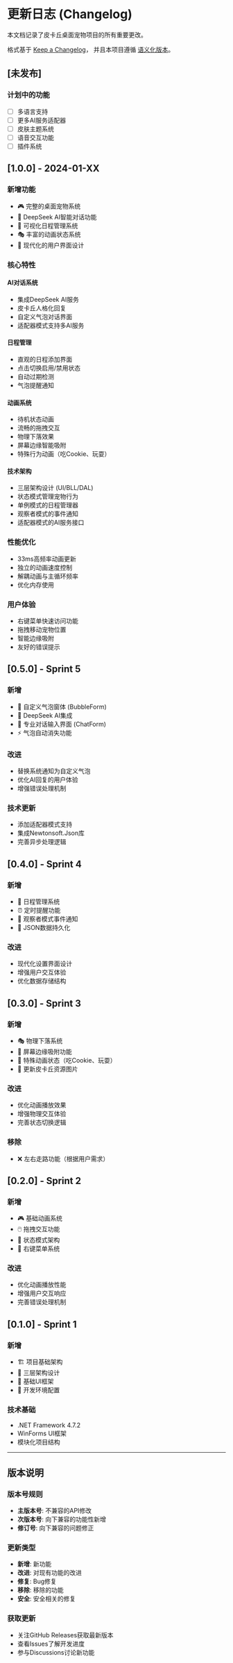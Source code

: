 # 更新日志 (Changelog)

本文档记录了皮卡丘桌面宠物项目的所有重要更改。

格式基于 [Keep a Changelog](https://keepachangelog.com/zh-CN/1.0.0/)，
并且本项目遵循 [语义化版本](https://semver.org/lang/zh-CN/)。

## [未发布]

### 计划中的功能
- [ ] 多语言支持
- [ ] 更多AI服务适配器
- [ ] 皮肤主题系统
- [ ] 语音交互功能
- [ ] 插件系统

## [1.0.0] - 2024-01-XX

### 新增功能
- 🎮 完整的桌面宠物系统
- 🤖 DeepSeek AI智能对话功能
- 📅 可视化日程管理系统
- 🎭 丰富的动画状态系统
- 🎨 现代化的用户界面设计

### 核心特性

#### AI对话系统
- 集成DeepSeek AI服务
- 皮卡丘人格化回复
- 自定义气泡对话界面
- 适配器模式支持多AI服务

#### 日程管理
- 直观的日程添加界面
- 点击切换启用/禁用状态
- 自动过期检测
- 气泡提醒通知

#### 动画系统
- 待机状态动画
- 流畅的拖拽交互
- 物理下落效果
- 屏幕边缘智能吸附
- 特殊行为动画（吃Cookie、玩耍）

#### 技术架构
- 三层架构设计 (UI/BLL/DAL)
- 状态模式管理宠物行为
- 单例模式的日程管理器
- 观察者模式的事件通知
- 适配器模式的AI服务接口

### 性能优化
- 33ms高频率动画更新
- 独立的动画速度控制
- 解耦动画与主循环频率
- 优化内存使用

### 用户体验
- 右键菜单快速访问功能
- 拖拽移动宠物位置
- 智能边缘吸附
- 友好的错误提示

## [0.5.0] - Sprint 5

### 新增
- 🎨 自定义气泡窗体 (BubbleForm)
- 🤖 DeepSeek AI集成
- 💬 专业对话输入界面 (ChatForm)
- ⚡ 气泡自动消失功能

### 改进
- 替换系统通知为自定义气泡
- 优化AI回复的用户体验
- 增强错误处理机制

### 技术更新
- 添加适配器模式支持
- 集成Newtonsoft.Json库
- 完善异步处理逻辑

## [0.4.0] - Sprint 4

### 新增
- 📅 日程管理系统
- ⏰ 定时提醒功能
- 🔔 观察者模式事件通知
- 💾 JSON数据持久化

### 改进
- 现代化设置界面设计
- 增强用户交互体验
- 优化数据存储结构

## [0.3.0] - Sprint 3

### 新增
- 🎭 物理下落系统
- 🧲 屏幕边缘吸附功能
- 🍪 特殊动画状态（吃Cookie、玩耍）
- 🎨 更新皮卡丘资源图片

### 改进
- 优化动画播放效果
- 增强物理交互体验
- 完善状态切换逻辑

### 移除
- ❌ 左右走路功能（根据用户需求）

## [0.2.0] - Sprint 2

### 新增
- 🎮 基础动画系统
- 🖱️ 拖拽交互功能
- 🎯 状态模式架构
- 📱 右键菜单系统

### 改进
- 优化动画播放性能
- 增强用户交互响应
- 完善错误处理机制

## [0.1.0] - Sprint 1

### 新增
- 🏗️ 项目基础架构
- 📁 三层架构设计
- 🎨 基础UI框架
- 🔧 开发环境配置

### 技术基础
- .NET Framework 4.7.2
- WinForms UI框架
- 模块化项目结构

---

## 版本说明

### 版本号规则
- **主版本号**: 不兼容的API修改
- **次版本号**: 向下兼容的功能性新增
- **修订号**: 向下兼容的问题修正

### 更新类型
- **新增**: 新功能
- **改进**: 对现有功能的改进
- **修复**: Bug修复
- **移除**: 移除的功能
- **安全**: 安全相关的修复

### 获取更新
- 关注GitHub Releases获取最新版本
- 查看Issues了解开发进度
- 参与Discussions讨论新功能
